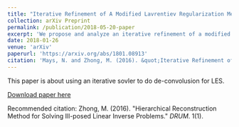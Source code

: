 ```yaml
---
title: "Iterative Refinement of A Modified Lavrentiev Regularization Method for De-convolution of the Discrete Helmholtz Type Differential Filter"
collection: arXiv Preprint
permalink: /publication/2018-05-20-paper
excerpt: 'We propose and analyze an iterative refinement of a modified Lavrentiev regularization method for deconvolution of the discrete Helmholtz-type differential filter. The modification for the Lavrentiev regularization method exploits the properties of the Helmholtz filter, and we prove that the modification reduces the error bound between the original solution and the approximated solution. Furthermore, we derive an optimal stopping condition on the number of iterations necessary for the regularization. We provide numerical examples demonstrating the benefits of this iterative modified Lavrentiev regularization over a family of Tikhonov regularization methods.'
date: 2018-01-26
venue: 'arXiv'
paperurl: 'https://arxiv.org/abs/1801.08913'
citation: 'Mays, N. and Zhong, M. (2016). &quot;Iterative Refinement of A Modified Lavrentiev Regularization Method for De-convolution of the Discrete Helmholtz Type Differential Filter.&quot; <i>arXiv</i>. 1(1).'
---
```

This paper is about using an iterative sovler to do de-convolusion for LES.

[Download paper here](https://drum.lib.umd.edu/bitstream/handle/1903/18280/Zhong_umd_0117E_17024.pdf)

Recommended citation: Zhong, M. (2016). "Hierarchical Reconstruction Method for Solving Ill-posed Linear Inverse Problems." <i>DRUM</i>. 1(1).
